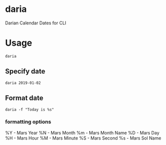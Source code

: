 # daria
Darian Calendar Dates for CLI

# Usage
`daria`

## Specify date
`daria 2019-01-02`

## Format date
`daria -f "Today is %s"`

### formatting options

%Y - Mars Year
%N - Mars Month
%m - Mars Month Name
%D - Mars Day
%H - Mars Hour
%M - Mars Minute
%S - Mars Second
%s - Mars Sol Name
